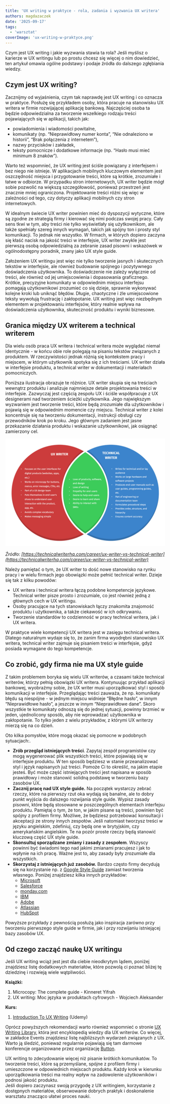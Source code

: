 ```yaml
---
title: 'UX writing w praktyce - rola, zadania i wyzwania UX writera'
authors: magdazaczek
date: '2025-09-17'
tags:
  - 'warsztat'
coverImage: 'ux-writing-w-praktyce.png'
---
```


Czym jest UX writing i jakie wyzwania stawia ta rola? Jeśli myślisz o karierze w
UX writingu lub po prostu chcesz się więcej o nim dowiedzieć, ten artykuł omawia
ogólne podstawy i podaje źródła do dalszego zgłębiania wiedzy.

<!--truncate-->

## Czym jest UX writing?

Zacznijmy od wyjaśnienia, czym tak naprawdę jest UX writing i co oznacza w
praktyce. Posłużę się przykładem osoby, która pracuje na stanowisku UX writera w
firmie rozwijającej aplikację bankową. Najczęściej osoba ta będzie
odpowiedzialna za tworzenie wszelkiego rodzaju treści pojawiających się w
aplikacji, takich jak:

- powiadomienia i wiadomości powitalne,
- komunikaty (np. “Nieprawidłowy numer konta”, “Nie odnaleziono w historii”,
  “Brak połączenia z internetem”),
- nazwy przycisków i zakładek,
- teksty pomocnicze i dodatkowe informacje (np. “Hasło musi mieć minimum 8
  znaków”).

Warto też wspomnieć, że UX writing jest ściśle powiązany z interfejsem i bez
niego nie istnieje. W aplikacjach mobilnych kluczowym elementem jest oszczędność
miejsca i przygotowanie treści, które są krótkie, zrozumiałe i łatwe w odbiorze.
W przypadku stron internetowych, UX writer będzie mógł sobie pozwolić na większą
szczegółowość, ponieważ przestrzeń jest znacznie mniej ograniczona.
Projektowanie treści różni się więc w zależności od tego, czy dotyczy aplikacji
mobilnych czy stron internetowych.

W idealnym świecie UX writer powinien mieć do dyspozycji wytyczne, które są
zgodne ze strategią firmy i kierować się nimi podczas swojej pracy. Cały sens
tkwi w tym, aby treści nie tylko wyświetlały się użytkownikom, ale także
spełniały szereg innych wymagań, takich jak spójny ton i prosty styl
komunikacji. To jednak nie wszystko. W firmach, w których dopiero zaczyna się
kłaść nacisk na jakość treści w interfejsie, UX writer zwykle jest pierwszą
osobą odpowiedzialną za zebranie zasad pisowni i wskazówek w ogólnodostępny
poradnik, znany jako UX style guide.

Założeniem UX writingu jest więc nie tylko tworzenie jasnych i skutecznych
tekstów w interfejsie, ale również budowanie spójnego i pozytywnego
doświadczenia użytkownika. To doświadczenie nie zależy wyłącznie od treści, ale
również od jej umiejscowienia i dopasowania graficznego. Krótkie, precyzyjne
komunikaty w odpowiednim miejscu interfejsu pomagają użytkownikowi zrozumieć co
się dzieje, sprawnie wykonywać kolejne kroki lub uniknąć błędów. Długie,
chaotyczne i źle umiejscowione teksty wywołują frustrację i zakłopotanie. UX
writing jest więc niezbędnym elementem w projektowaniu interfejsów, który
realnie wpływa na doświadczenia użytkownika, skuteczność produktu i wyniki
biznesowe.

## Granica między UX writerem a technical writerem

Dla wielu osób praca UX writera i technical writera może wyglądać niemal
identycznie - w końcu obie role polegają na pisaniu tekstów związanych z
produktem. W rzeczywistości jednak różnią się kontekstem pracy i miejscem, w
którym użytkownik spotyka się z ich treściami. UX writer działa w interfejsie
produktu, a technical writer w dokumentacji i materiałach pomocniczych.

Poniższa ilustracja obrazuje te różnice. UX writer skupia się na treściach
wewnątrz produktu i analizuje najmniejsze detale projektowania treści w
interfejsie. Zazwyczaj jest częścią zespołu UX i ściśle współpracuje z UX
designerami nad tworzeniem ścieżki użytkownika. Jego największym wyzwaniem jest
tworzenie treści, które będą zrozumiałe dla użytkowników i pojawią się w
odpowiednim momencie czy miejscu. Technical writer z kolei koncentruje się na
tworzeniu dokumentacji, instrukcji obsługi czy przewodników krok po kroku. Jego
głównym zadaniem jest jasne przekazanie działania produktu i wskazanie
użytkownikowi, jak osiągnąć zamierzony cel.

![Diagram Venna przedstawiający zazębiające się strefy zainteresowań tech writera i UX writera.](./images/UX-writer-vs-tech-writer-final.jpg)

_Źródło:
[https://technicalwriterhq.com/career/ux-writer-vs-technical-writer](https://technicalwriterhq.com/career/ux-writer-vs-technical-writer)_

Należy pamiętać o tym, że UX writer to dość nowe stanowisko na rynku pracy i w
wielu firmach jego obowiązki może pełnić technical writer. Dzieje się tak z
kilku powodów:

- UX writera i technical writera łączą podobne kompetencje językowe. Technical
  writer pisze prosto i zrozumiale, co jest również jedną z głównych cech w UX
  writingu.
- Osoby pracujące na tych stanowiskach łączy znakomita znajomość produktu i
  użytkownika, a także ciekawość w ich odkrywaniu.
- Tworzenie standardów to codzienność w pracy technical writera, jak i UX
  writera.

W praktyce wiele kompetencji UX writera jest w zasięgu technical writera.
Dlatego naturalnym wydaje się to, że zanim firma wyodrębni stanowisko UX
writera, technical writer zajmuje się pisaniem treści w interfejsie, gdyż
posiada wymagane do tego kompetencje.

## Co zrobić, gdy firma nie ma UX style guide

Z takim problemem boryka się wielu UX writerów, a czasami także technical
writerów, którzy pełnią obowiązki UX writera. Kontynuując przykład aplikacji
bankowej, wyobraźmy sobie, że UX writer musi uporządkować styl i sposób
komunikacji w interfejsie. Przeglądając treści zauważa, że np. komunikaty błędu
są niespójne - w jednym miejscu widnieje “Błędne hasło”, w innym “Nieprawidłowe
hasło”, a jeszcze w innym “Nieprawidłowe dane”. Skoro wszystkie te komunikaty
odnoszą się do jednej sytuacji, powinny brzmieć w jeden, ujednolicony sposób,
aby nie wprowadzać użytkownika w zakłopotanie. To tylko jeden z wielu
przykładów, z którymi UX writerzy mierzą się na co dzień.

Oto kilka pomysłów, które mogą okazać się pomocne w podobnych sytuacjach:.

- **Zrób przegląd istniejących treści**. Zapytaj zespół programistów czy mogą
  wygenerować plik wszystkich treści, które pojawiają się w interfejsie
  produktu. W ten sposób będziesz w stanie przeanalizować styl i język
  napisanych już treści. Pomoże Ci to określić, na jakim etapie jesteś. Być może
  część istniejących treści jest napisana w sposób prawidłowy i może stanowić
  solidną podstawę w tworzeniu bazy zasobów UX.
- **Zacznij pracę nad UX style guide.** Na początek wystarczy zebrać rzeczy,
  które na pierwszy rzut oka wydają się banalne, ale to dobry punkt wyjścia do
  dalszego rozwijania style guide. Wypisz zasady pisowni, które będą stosowane w
  poszczególnych elementach interfejsu produktu. Pamiętaj o tym, że ton, w jakim
  pisane są treści, powinien być spójny z profilem firmy. Możliwe, że będziesz
  potrzebować konsultacji i akceptacji ze strony innych zespołów. Jeśli
  natomiast tworzysz treści w języku angielskim, zdefiniuj, czy będą one w
  brytyjskim, czy amerykańskim angielskim. Te na pozór proste rzeczy będą
  stanowić kluczową część UX style guide.
- **Skonsultuj sporządzane zmiany i zasady z zespołem**. Wszyscy powinni być
  świadomi tego nad jakimi zmianami pracujesz i jak to wpłynie na ich pracę.
  Ważne jest to, aby zasady były zrozumiałe dla wszystkich.
- **Skorzystaj z istniejących już zasobów.** Bardzo często firmy decydują się na
  korzystanie np. z [Google Style Guide](https://developers.google.com/style)
  zamiast tworzenia własnego. Poniżej znajdziesz kilka innych przykładów:
  - [Microsoft](https://learn.microsoft.com/en-us/style-guide/welcome/)
  - [Salesforce](https://www.lightningdesignsystem.com/guidelines/voice-and-tone/)
  - [monday.com](https://www.brand-monday.com/tone-of-voice)
  - [IBM](https://carbondesignsystem.com/guidelines/content/overview/)
  - [Adobe](https://spectrum.adobe.com/page/voice-and-tone/)
  - [Atlassian](https://atlassian.design/content/)
  - [HubSpot](https://community.hubspot.com/t5/Getting-Started-on-the-Community/HubSpot-Voice-and-Tone-Guide/ba-p/632037)

Powyższe przykłady z pewnością posłużą jako inspiracja zarówno przy tworzeniu
pierwszego style guide w firmie, jak i przy rozwijaniu istniejącej bazy zasobów
UX.

## Od czego zacząć naukę UX writingu

Jeśli UX writing wciąż jest jest dla ciebie nieodkrytym lądem, poniżej
znajdziesz listę dodatkowych materiałów, które pozwolą ci poznać bliżej tę
dziedzinę i rozwieją wiele wątpliwości.

**Książki:**

1. Microcopy: The complete guide - Kinneret Yifrah
2. UX writing: Moc języka w produktach cyfrowych - Wojciech Aleksander

**Kurs:**

1. [Introduction To UX Writing](https://www.udemy.com/course/introduction-to-ux-writing/?couponCode=KEEPLEARNING)
   (Udemy)

Oprócz powyższych rekomendacji warto również wspomnieć o stronie
[UX Writing Library](https://www.uxwritinglibrary.com/inspiration), która jest
encyklopedią wiedzy dla UX writerów. Co więcej, w zakładce Events znajdziesz
listę najbliższych wydarzeń związanych z UX. Warto ją śledzić, ponieważ
regularnie pojawiają się tam darmowe konferencje organizowane przez organizację
[Button](https://www.buttonevents.com/events).

UX writing to zdecydowanie więcej niż pisanie krótkich komunikatów. To tworzenie
treści, które są przemyślane, spójne z profilem firmy i umieszczone w
odpowiednich miejscach produktu. Każdy krok w kierunku uporządkowania treści ma
realny wpływ na zadowolenie użytkowników i podnosi jakość produktu.  
Jeśli dopiero zaczynasz swoją przygodę z UX writingiem, korzystanie z dostępnych
materiałów, obserwowanie dobrych praktyk i doskonalenie warsztatu znacząco
ułatwi proces nauki.
